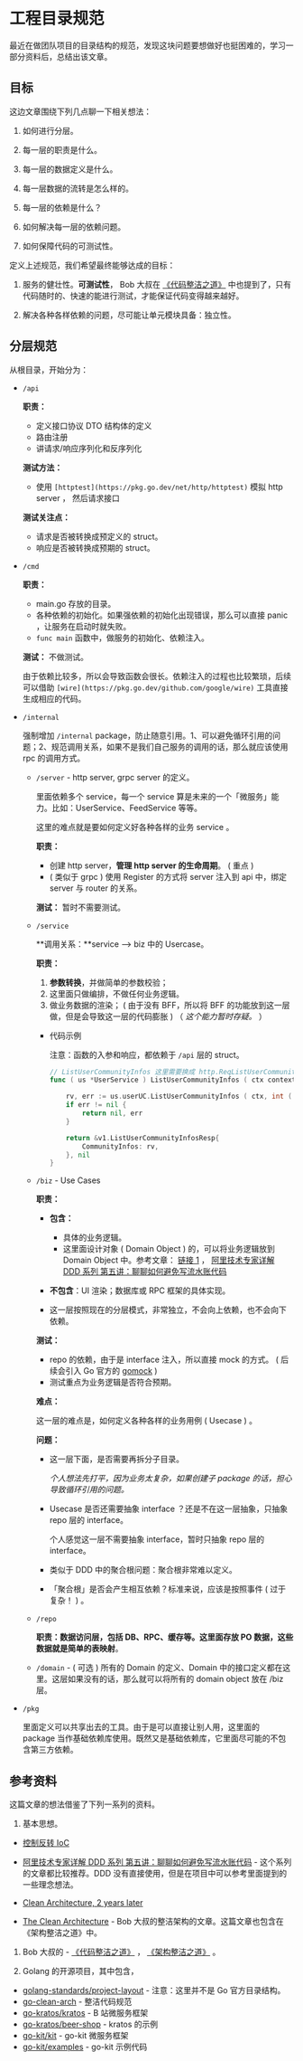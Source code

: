 # 工程目录规范

最近在做团队项目的目录结构的规范，发现这块问题要想做好也挺困难的，学习一部分资料后，总结出该文章。

## 目标

这边文章围绕下列几点聊一下相关想法：

1.  如何进行分层。

1.  每一层的职责是什么。

1.  每一层的数据定义是什么。

1.  每一层数据的流转是怎么样的。

1.  每一层的依赖是什么？

1.  如何解决每一层的依赖问题。

1.  如何保障代码的可测试性。

定义上述规范，我们希望最终能够达成的目标：

1.  服务的健壮性。**可测试性**， Bob 大叔在 [《代码整洁之道》](https://book.douban.com/subject/4199741/) 中也提到了，只有代码随时的、快速的能进行测试，才能保证代码变得越来越好。

2.  解决各种各样依赖的问题，尽可能让单元模块具备：独立性。

## 分层规范

从根目录，开始分为：

-   `/api`

    **职责：**

    -   定义接口协议 DTO 结构体的定义
    -   路由注册
    -   讲请求/响应序列化和反序列化

    **测试方法：**

    -   使用 ` [httptest](https://pkg.go.dev/net/http/httptest) ` 模拟 http server ， 然后请求接口

    **测试关注点：**

    -   请求是否被转换成预定义的 struct。
    -   响应是否被转换成预期的 struct。

-   `/cmd`

    **职责：**

    -   main.go 存放的目录。
    -   各种依赖的初始化。如果强依赖的初始化出现错误，那么可以直接 panic ，让服务在启动时就失败。
    -   `func main` 函数中，做服务的初始化、依赖注入。

    **测试：** 不做测试。

    由于依赖比较多，所以会导致函数会很长。依赖注入的过程也比较繁琐，后续可以借助 ` [wire](https://pkg.go.dev/github.com/google/wire) ` 工具直接生成相应的代码。

-   `/internal`

    强制增加 `/internal` package，防止随意引用。1、可以避免循环引用的问题；2、规范调用关系，如果不是我们自己服务的调用的话，那么就应该使用 rpc 的调用方式。

    -   `/server` - http server, grpc server 的定义。

        里面依赖多个 service，每一个 service 算是未来的一个「微服务」能力。比如：UserService、FeedService 等等。

        这里的难点就是要如何定义好各种各样的业务 service 。

        **职责：**

        -   创建 http server，**管理 http server 的生命周期**。 ( 重点 )
        -   ( 类似于 grpc ) 使用 Register 的方式将 server 注入到 api 中，绑定 server 与 router 的关系。

        **测试：** 暂时不需要测试。

    -   `/service`

        **调用关系：**service —> biz 中的 Usercase。

        **职责：**

        1.  **参数转换**，并做简单的参数校验；
        2.  这里面只做编排，不做任何业务逻辑。
        3.  做业务数据的渲染； ( 由于没有 BFF，所以将 BFF 的功能放到这一层做，但是会导致这一层的代码膨胀 ) （ *这个能力暂时存疑。* ）

        -   代码示例

            注意：函数的入参和响应，都依赖于 `/api` 层的 struct。

            ```go
            // ListUserCommunityInfos 这里需要换成 http.ReqListUserCommunityInfo + http.RespListUserCommunityInfo
            func ( us *UserService ) ListUserCommunityInfos ( ctx context.Context, req v1.ListUserCommunityInfosReq ) ( *v1.ListUserCommunityInfosResp, error ) {

                rv, err := us.userUC.ListUserCommunityInfos ( ctx, int ( req.UID ))
                if err != nil {
                    return nil, err
                }

                return &v1.ListUserCommunityInfosResp{
                    CommunityInfos: rv,
                }, nil
            }
            ```

    -   `/biz` - Use Cases

        **职责：**

        -   **包含：**
            -   具体的业务逻辑。
            -   这里面设计对象 ( Domain Object ) 的，可以将业务逻辑放到 Domain Object 中。参考文章： [链接 1](https://blog.csdn.net/abchywabc/article/details/79362975) ， [阿里技术专家详解 DDD 系列 第五讲：聊聊如何避免写流水账代码](https://zhuanlan.zhihu.com/p/366395817)

        -   **不包含**：UI 渲染；数据库或 RPC 框架的具体实现。

        -   这一层按照现在的分层模式，非常独立，不会向上依赖，也不会向下依赖。

        **测试：**

        -   repo 的依赖，由于是 interface 注入，所以直接 mock 的方式。 ( 后续会引入 Go 官方的 [gomock](https://pkg.go.dev/github.com/golang/mock/gomock) )
        -   测试重点为业务逻辑是否符合预期。

        **难点：**

        这一层的难点是，如何定义各种各样的业务用例 ( Usecase ) 。

        **问题：**

        -   这一层下面，是否需要再拆分子目录。

            *个人想法先打平，因为业务太复杂，如果创建子 package 的话，担心导致循环引用的问题。*

        -   Usecase 是否还需要抽象 interface ？还是不在这一层抽象，只抽象 repo 层的 interface。

            个人感觉这一层不需要抽象 interface，暂时只抽象 repo 层的 interface。

        -   类似于 DDD 中的聚合根问题：聚合根非常难以定义。

        -   「聚合根」是否会产生相互依赖？标准来说，应该是按照事件 ( 过于复杂！ ) 。

    -   `/repo`

        **职责：**数据访问层，包括 DB、RPC、缓存等。这里面存放 PO 数据，这些数据就是**简单的表映射**。

    -   `/domain` - ( 可选 ) 所有的 Domain 的定义、Domain 中的接口定义都在这里。这层如果没有的话，那么就可以将所有的 domain object 放在 /biz 层。

-   `/pkg`

    里面定义可以共享出去的工具。由于是可以直接让别人用，这里面的 package 当作基础依赖库使用。既然又是基础依赖库，它里面尽可能的不包含第三方依赖。

## 参考资料

这篇文章的想法借鉴了下列一系列的资料。

1.  基本思想。

  -   [控制反转 IoC](https://zh.wikipedia.org/wiki/%E6%8E%A7%E5%88%B6%E5%8F%8D%E8%BD%AC)

  -   [阿里技术专家详解 DDD 系列 第五讲：聊聊如何避免写流水账代码](https://zhuanlan.zhihu.com/p/366395817) - 这个系列的文章都比较推荐。DDD 没有直接使用，但是在项目中可以参考里面提到的一些理念想法。

  -   [Clean Architecture, 2 years later](https://eltonminetto.dev/en/post/2020-07-06-clean-architecture-2years-later/)

  -   [The Clean Architecture](https://blog.cleancoder.com/uncle-bob/2012/08/13/the-clean-architecture.html) - Bob 大叔的整洁架构的文章。这篇文章也包含在《架构整洁之道》中。

1.  Bob 大叔的 - [《代码整洁之道》](https://book.douban.com/subject/4199741/) ， [《架构整洁之道》](https://book.douban.com/subject/30333919/) 。

1.  Golang 的开源项目，其中包含，
  -   [golang-standards/project-layout](https://github.com/golang-standards/project-layout) - 注意：这里并不是 Go 官方目录结构。
  -   [go-clean-arch](https://github.com/bxcodec/go-clean-arch) - 整洁代码规范
  -   [go-kratos/kratos](https://github.com/go-kratos/kratos) - B 站微服务框架
  -   [go-kratos/beer-shop](https://github.com/go-kratos/beer-shop) - kratos 的示例
  -   [go-kit/kit](https://github.com/go-kit/kit) - go-kit 微服务框架
  -   [go-kit/examples](https://github.com/go-kit/examples) - go-kit 示例代码
